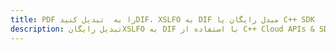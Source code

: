 ---title: PDF را به  تبدیل کنیدDIF، XSLFO به DIF مبدل رایگان یا C++ SDKdescription: تبدیل رایگانXSLFO به DIF با استفاده از C++ Cloud APIs & SDK همچنین اسناد PDF را در Cloud ایجاد، ویرایش و رندر کنید.---
